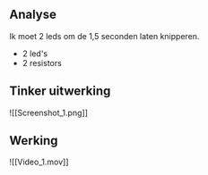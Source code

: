 ## Analyse
Ik moet 2 leds om de 1,5 seconden laten knipperen.
- 2 led's
- 2 resistors
## Tinker uitwerking
![[Screenshot_1.png]]

## Werking
![[Video_1.mov]]
